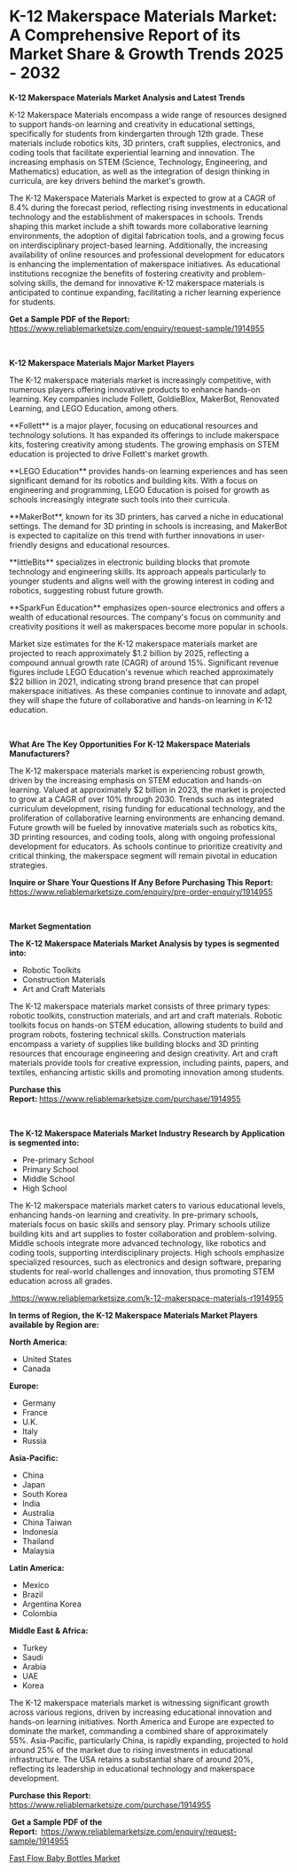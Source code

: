 <p><h1>K-12 Makerspace Materials Market: A Comprehensive Report of its Market Share & Growth Trends 2025 - 2032</h1></p><p><strong>K-12 Makerspace Materials Market Analysis and Latest Trends</strong></p>
<p><p>K-12 Makerspace Materials encompass a wide range of resources designed to support hands-on learning and creativity in educational settings, specifically for students from kindergarten through 12th grade. These materials include robotics kits, 3D printers, craft supplies, electronics, and coding tools that facilitate experiential learning and innovation. The increasing emphasis on STEM (Science, Technology, Engineering, and Mathematics) education, as well as the integration of design thinking in curricula, are key drivers behind the market's growth.</p><p>The K-12 Makerspace Materials Market is expected to grow at a CAGR of 8.4% during the forecast period, reflecting rising investments in educational technology and the establishment of makerspaces in schools. Trends shaping this market include a shift towards more collaborative learning environments, the adoption of digital fabrication tools, and a growing focus on interdisciplinary project-based learning. Additionally, the increasing availability of online resources and professional development for educators is enhancing the implementation of makerspace initiatives. As educational institutions recognize the benefits of fostering creativity and problem-solving skills, the demand for innovative K-12 makerspace materials is anticipated to continue expanding, facilitating a richer learning experience for students.</p></p>
<p><strong>Get a Sample PDF of the Report:&nbsp;</strong> <a href="https://www.reliablemarketsize.com/enquiry/request-sample/1914955?utm_campaign=2213&utm_medium=2&utm_source=Github&utm_content=ia&utm_term=10022025&utm_id=k-12-makerspace-materials">https://www.reliablemarketsize.com/enquiry/request-sample/1914955</a></p>
<p>&nbsp;</p>
<p><strong>K-12 Makerspace Materials Major Market Players</strong></p>
<p><p>The K-12 makerspace materials market is increasingly competitive, with numerous players offering innovative products to enhance hands-on learning. Key companies include Follett, GoldieBlox, MakerBot, Renovated Learning, and LEGO Education, among others. </p><p>**Follett** is a major player, focusing on educational resources and technology solutions. It has expanded its offerings to include makerspace kits, fostering creativity among students. The growing emphasis on STEM education is projected to drive Follett's market growth.</p><p>**LEGO Education** provides hands-on learning experiences and has seen significant demand for its robotics and building kits. With a focus on engineering and programming, LEGO Education is poised for growth as schools increasingly integrate such tools into their curricula.</p><p>**MakerBot**, known for its 3D printers, has carved a niche in educational settings. The demand for 3D printing in schools is increasing, and MakerBot is expected to capitalize on this trend with further innovations in user-friendly designs and educational resources.</p><p>**littleBits** specializes in electronic building blocks that promote technology and engineering skills. Its approach appeals particularly to younger students and aligns well with the growing interest in coding and robotics, suggesting robust future growth.</p><p>**SparkFun Education** emphasizes open-source electronics and offers a wealth of educational resources. The company's focus on community and creativity positions it well as makerspaces become more popular in schools.</p><p>Market size estimates for the K-12 makerspace materials market are projected to reach approximately $1.2 billion by 2025, reflecting a compound annual growth rate (CAGR) of around 15%. Significant revenue figures include LEGO Education's revenue which reached approximately $22 billion in 2021, indicating strong brand presence that can propel makerspace initiatives. As these companies continue to innovate and adapt, they will shape the future of collaborative and hands-on learning in K-12 education.</p></p>
<p>&nbsp;</p>
<p><strong>What Are The Key Opportunities For K-12 Makerspace Materials Manufacturers?</strong></p>
<p><p>The K-12 makerspace materials market is experiencing robust growth, driven by the increasing emphasis on STEM education and hands-on learning. Valued at approximately $2 billion in 2023, the market is projected to grow at a CAGR of over 10% through 2030. Trends such as integrated curriculum development, rising funding for educational technology, and the proliferation of collaborative learning environments are enhancing demand. Future growth will be fueled by innovative materials such as robotics kits, 3D printing resources, and coding tools, along with ongoing professional development for educators. As schools continue to prioritize creativity and critical thinking, the makerspace segment will remain pivotal in education strategies.</p></p>
<p><strong>Inquire or Share Your Questions If Any Before Purchasing This Report:</strong> <a href="https://www.reliablemarketsize.com/enquiry/pre-order-enquiry/1914955?utm_campaign=2213&utm_medium=2&utm_source=Github&utm_content=ia&utm_term=10022025&utm_id=k-12-makerspace-materials">https://www.reliablemarketsize.com/enquiry/pre-order-enquiry/1914955</a></p>
<p>&nbsp;</p>
<p><strong>Market Segmentation</strong></p>
<p><strong>The K-12 Makerspace Materials Market Analysis by types is segmented into:</strong></p>
<p><ul><li>Robotic Toolkits</li><li>Construction Materials</li><li>Art and Craft Materials</li></ul></p>
<p><p>The K-12 makerspace materials market consists of three primary types: robotic toolkits, construction materials, and art and craft materials. Robotic toolkits focus on hands-on STEM education, allowing students to build and program robots, fostering technical skills. Construction materials encompass a variety of supplies like building blocks and 3D printing resources that encourage engineering and design creativity. Art and craft materials provide tools for creative expression, including paints, papers, and textiles, enhancing artistic skills and promoting innovation among students.</p></p>
<p><strong>Purchase this Report:&nbsp;</strong><a href="https://www.reliablemarketsize.com/purchase/1914955?utm_campaign=2213&utm_medium=2&utm_source=Github&utm_content=ia&utm_term=10022025&utm_id=k-12-makerspace-materials">https://www.reliablemarketsize.com/purchase/1914955</a></p>
<p>&nbsp;</p>
<p><strong>The K-12 Makerspace Materials Market Industry Research by Application is segmented into:</strong></p>
<p><ul><li>Pre-primary School</li><li>Primary School</li><li>Middle School</li><li>High School</li></ul></p>
<p><p>The K-12 makerspace materials market caters to various educational levels, enhancing hands-on learning and creativity. In pre-primary schools, materials focus on basic skills and sensory play. Primary schools utilize building kits and art supplies to foster collaboration and problem-solving. Middle schools integrate more advanced technology, like robotics and coding tools, supporting interdisciplinary projects. High schools emphasize specialized resources, such as electronics and design software, preparing students for real-world challenges and innovation, thus promoting STEM education across all grades.</p></p>
<p><a href="https://www.reliablemarketsize.com/k-12-makerspace-materials-r1914955?utm_campaign=2213&utm_medium=2&utm_source=Github&utm_content=ia&utm_term=10022025&utm_id=k-12-makerspace-materials">&nbsp;https://www.reliablemarketsize.com/k-12-makerspace-materials-r1914955</a></p>
<p><strong>In terms of Region, the K-12 Makerspace Materials Market Players available by Region are:</strong></p>
<p>
    <p> <strong> North America: </strong>
        <ul>
            <li>United States</li>
            <li>Canada</li>
        </ul>
        </p> 
    <p> <strong> Europe: </strong>
        <ul>
            <li>Germany</li>
            <li>France</li>
            <li>U.K.</li>
            <li>Italy</li>
            <li>Russia</li>
        </ul>
        </p> 
    <p> <strong> Asia-Pacific: </strong>
        <ul>
            <li>China</li>
            <li>Japan</li>
            <li>South Korea</li>
            <li>India</li>
            <li>Australia</li>
            <li>China Taiwan</li>
            <li>Indonesia</li>
            <li>Thailand</li>
            <li>Malaysia</li>
        </ul>
        </p> 
    <p> <strong> Latin America: </strong>
        <ul>
            <li>Mexico</li>
            <li>Brazil</li>
            <li>Argentina Korea</li>
            <li>Colombia</li>
        </ul>
        </p> 
    <p> <strong> Middle East & Africa: </strong>
        <ul>
            <li>Turkey</li>
            <li>Saudi</li>
            <li>Arabia</li>
            <li>UAE</li>
            <li>Korea</li>
        </ul>
    </p>
    </p>
<p><p>The K-12 makerspace materials market is witnessing significant growth across various regions, driven by increasing educational innovation and hands-on learning initiatives. North America and Europe are expected to dominate the market, commanding a combined share of approximately 55%. Asia-Pacific, particularly China, is rapidly expanding, projected to hold around 25% of the market due to rising investments in educational infrastructure. The USA retains a substantial share of around 20%, reflecting its leadership in educational technology and makerspace development.</p></p>
<p><strong>Purchase this Report: </strong><a href="https://www.reliablemarketsize.com/purchase/1914955?utm_campaign=2213&utm_medium=2&utm_source=Github&utm_content=ia&utm_term=10022025&utm_id=k-12-makerspace-materials">https://www.reliablemarketsize.com/purchase/1914955</a></p>
<p>&nbsp;<strong>Get a Sample PDF of the Report:&nbsp;&nbsp;</strong><a href="https://www.reliablemarketsize.com/enquiry/request-sample/1914955?utm_campaign=2213&utm_medium=2&utm_source=Github&utm_content=ia&utm_term=10022025&utm_id=k-12-makerspace-materials">https://www.reliablemarketsize.com/enquiry/request-sample/1914955</a></p>
<p><strong></strong></p>
<p><p><a href="https://github.com/FahadAhmed223/Market-Research-Report-List-1/blob/main/fast-flow-baby-bottles-market.md?utm_campaign=2213&utm_medium=2&utm_source=Github&utm_content=ia&utm_term=10022025&utm_id=k-12-makerspace-materials">Fast Flow Baby Bottles Market</a></p></p>
